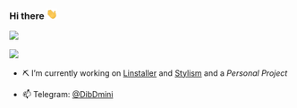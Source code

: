 ### Hi there <img src="https://github.com/ABSphreak/ABSphreak/blob/master/gifs/Hi.gif" width="20px" />

[![](https://github-readme-stats.vercel.app/api?username=mahbodhastam&show_icons=true&theme=ayu-mirage&hide=issues)](https://github.com/MahbodHastam/)

[![](https://github-readme-stats.vercel.app/api/top-langs/?username=mahbodhastam&theme=ayu-mirage&layout=compact)](https://github.com/MahbodHastam/)

- ⛏️ I’m currently working on [Linstaller](https://github.com/MahbodHastam/Linstaller) and [Stylism](https://github.com/MahbodHastam/Stylism) and a _Personal Project_

- 📫 Telegram: [@DibDmini](https://t.me/DibDmini) 

<!--
- 🌱 I’m currently learning ...
- 👯 I’m looking to collaborate on ...
- 🤔 I’m looking for help with ...
- 💬 Ask me about ...
- 😄 Pronouns: ...
- ⚡ Fun fact: ...
-->
